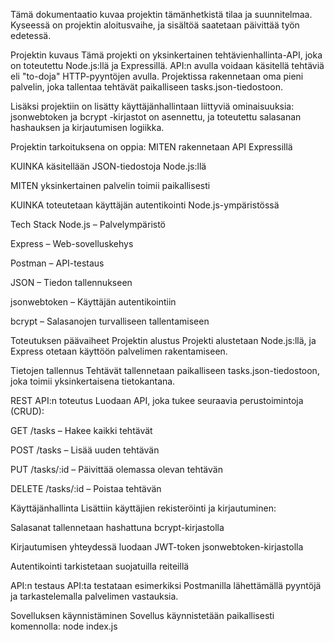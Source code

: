 Tämä dokumentaatio kuvaa projektin tämänhetkistä tilaa ja suunnitelmaa. Kyseessä on projektin aloitusvaihe, ja sisältöä saatetaan päivittää työn edetessä.

Projektin kuvaus
Tämä projekti on yksinkertainen tehtävienhallinta-API, joka on toteutettu Node.js:llä ja Expressillä. API:n avulla voidaan käsitellä tehtäviä eli "to-doja" HTTP-pyyntöjen avulla. Projektissa rakennetaan oma pieni palvelin, joka tallentaa tehtävät paikalliseen tasks.json-tiedostoon.

Lisäksi projektiin on lisätty käyttäjänhallintaan liittyviä ominaisuuksia: jsonwebtoken ja bcrypt -kirjastot on asennettu, ja toteutettu salasanan hashauksen ja kirjautumisen logiikka.

Projektin tarkoituksena on oppia:
MITEN rakennetaan API Expressillä

KUINKA käsitellään JSON-tiedostoja Node.js:llä

MITEN yksinkertainen palvelin toimii paikallisesti

KUINKA toteutetaan käyttäjän autentikointi Node.js-ympäristössä

Tech Stack
Node.js – Palvelympäristö

Express – Web-sovelluskehys

Postman – API-testaus

JSON – Tiedon tallennukseen

jsonwebtoken – Käyttäjän autentikointiin

bcrypt – Salasanojen turvalliseen tallentamiseen

Toteutuksen päävaiheet
Projektin alustus
Projekti alustetaan Node.js:llä, ja Express otetaan käyttöön palvelimen rakentamiseen.

Tietojen tallennus
Tehtävät tallennetaan paikalliseen tasks.json-tiedostoon, joka toimii yksinkertaisena tietokantana.

REST API:n toteutus
Luodaan API, joka tukee seuraavia perustoimintoja (CRUD):

GET /tasks – Hakee kaikki tehtävät

POST /tasks – Lisää uuden tehtävän

PUT /tasks/:id – Päivittää olemassa olevan tehtävän

DELETE /tasks/:id – Poistaa tehtävän

Käyttäjänhallinta
Lisättiin käyttäjien rekisteröinti ja kirjautuminen:

Salasanat tallennetaan hashattuna bcrypt-kirjastolla

Kirjautumisen yhteydessä luodaan JWT-token jsonwebtoken-kirjastolla

Autentikointi tarkistetaan suojatuilla reiteillä

API:n testaus
API:ta testataan esimerkiksi Postmanilla lähettämällä pyyntöjä ja tarkastelemalla palvelimen vastauksia.

Sovelluksen käynnistäminen
Sovellus käynnistetään paikallisesti komennolla: node index.js
